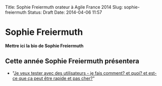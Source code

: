 Title: Sophie Freiermuth orateur à Agile France 2014 
Slug: sophie-freiermuth
Status: Draft
Date: 2014-04-06 11:57

# Sophie Freiermuth

**Mettre ici la bio de Sophie Freiermuth**
## Cette année Sophie Freiermuth présentera

* "[Je veux tester avec des utilisateurs - je fais comment? et quoi? et est-ce que ça peut être rapide et pas cher?](../sessions/je-veux-tester-avec-des-utilisateurs-je-fais-comment-et-quoi-et-est-ce-que-ca-peut-etre-rapide-et-pas-cher.html)"


